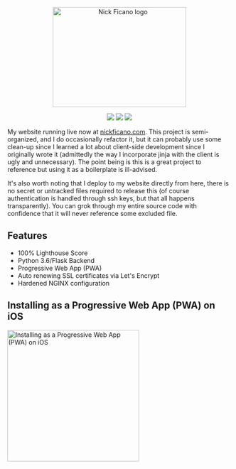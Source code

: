 <p align="center">
  <img src="https://assets.nickficano.com/gh-nickficano.com-octopus.svg" alt="Nick Ficano logo" width="300" height="225">
  <div align="center">
    <img src="https://img.shields.io/badge/python-3.6-blue.svg" />
    <img src="https://img.shields.io/badge/lighthouse-100%25-brightgreen.svg" />
    <img src="https://img.shields.io/badge/license-MIT-brightgreen.svg" />
  </div>
</p>

My website running live now at [nickficano.com](https://nickficano.com). This
project is semi-organized, and I do occasionally refactor it, but it can
probably use some clean-up since I learned a lot about client-side development
since I originally wrote it (admittedly the way I incorporate jinja with the
client is ugly and unnecessary). The point being is this is a great project to
reference but using it as a boilerplate is ill-advised.

It's also worth noting that I deploy to my website directly from here, there is
no secret or untracked files required to release this (of course authentication
is handled through ssh keys, but that all happens transparently). You can grok
through my entire source code with confidence that it will never reference some
excluded file.

## Features
* 100% Lighthouse Score
* Python 3.6/Flask Backend
* Progressive Web App (PWA)
* Auto renewing SSL certificates via Let's Encrypt
* Hardened NGINX configuration

## Installing as a Progressive Web App (PWA) on iOS

<img src="https://assets.nickficano.com/gh-nickficano.com-progressive-web-app-pwa.gif" width="296" alt="Installing as a Progressive Web App (PWA) on iOS" />
